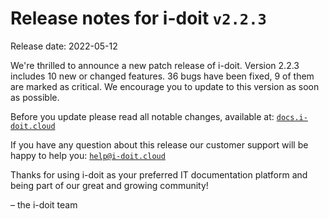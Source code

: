 # Release notes for i-doit `v2.2.3`

Release date: 2022-05-12

We're thrilled to announce a new patch release of i-doit. Version 2.2.3 includes 10 new or changed features. 36 bugs have been fixed, 9 of them are marked as critical. We encourage you to update to this version as soon as possible.

Before you update please read all notable changes, available at: [`docs.i-doit.cloud`](https://docs.i-doit.cloud/ref/changelog.html)

If you have any question about this release our customer support will be happy to help you: [`help@i-doit.cloud`](mailto:help@i-doit.cloud)

Thanks for using i-doit as your preferred IT documentation platform and being part of our great and growing community!

– the i-doit team
